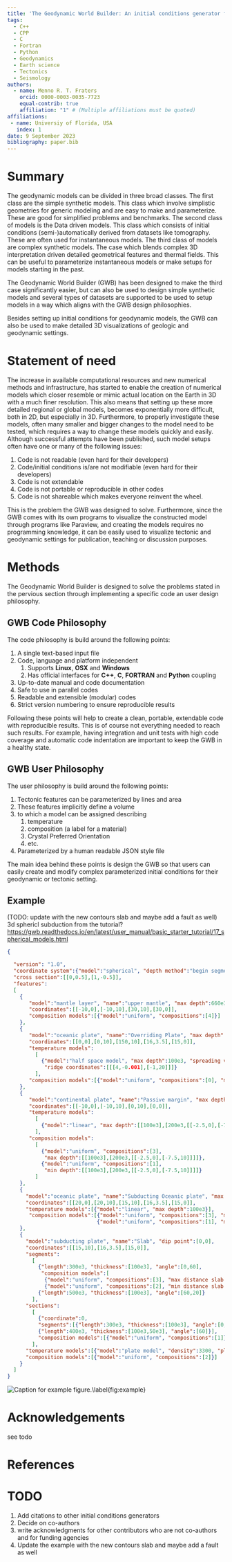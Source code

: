 ```yaml
---
title: 'The Geodynamic World Builder: An initial conditions generator for the geosciences'
tags:
  - C++
  - CPP
  - C
  - Fortran
  - Python
  - Geodynamics
  - Earth science
  - Tectonics
  - Seismology
authors:
  - name: Menno R. T. Fraters
    orcid: 0000-0003-0035-7723
    equal-contrib: true
    affiliation: "1" # (Multiple affiliations must be quoted)
affiliations:
 - name: Universiy of Florida, USA
   index: 1
date: 9 September 2023
bibliography: paper.bib
---
```


# Summary

The geodynamic models can be divided in three broad classes. The first class are the simple synthetic models. This class which involve simplistic geometries for generic modeling and are easy to make and parameterize. These are good for simplified problems and benchmarks. The second class of models is the Data driven models. This class which consists of initial conditions (semi-)automatically derived from datasets like tomography. These are often used for instantaneous models. The third class of models are complex synthetic models. The case which blends complex 3D interpretation driven detailed geometrical features and thermal fields. This can be useful to parameterize instantaneous models or make setups for models starting in the past.  

The Geodynamic World Builder (GWB) has been designed to make the third case significantly easier, but can also be used to design simple synthetic models and several types of datasets are supported to be used to setup models in a way which aligns with the GWB design philosophies.

Besides setting up initial conditions for geodynamic models, the GWB can also be used to make detailed 3D visualizations of geologic and geodynamic settings.

# Statement of need

The increase in available computational resources and new numerical methods and infrastructure, has started to enable the creation of numerical models which closer resemble or mimic actual location on the Earth in 3D with a much finer resolution. This also means that setting up these more detailed regional or global models, becomes exponentially more difficult, both in 2D, but especially in 3D. Furthermore, to properly investigate these models, often many smaller and bigger changes to the model need to be tested, which requires a way to change these models quickly and easily. Although successful attempts have been published, such model setups often have one or many of the following issues:

1. Code is not readable (even hard for their developers)
2. Code/initial conditions is/are not modifiable (even hard for their developers)
3. Code is not extendable
4. Code is not portable or reproducible in other codes
5. Code is not shareable which makes everyone reinvent the wheel.

This is the problem the GWB was designed to solve. Furthermore, since the GWB comes with its own programs to visualize the constructed model through programs like Paraview, and creating the models requires no programming knowledge, it can be easily used to visualize tectonic and geodynamic settings for publication, teaching or discussion purposes. 

# Methods

The Geodynamic World Builder is designed to solve the problems stated in the pervious section through implementing a specific code an user design philosophy.
## GWB Code Philosophy
The code philosophy is build around the following points:

1. A single text-based input file
2. Code, language and platform independent
    1. Supports **Linux**, **OSX** and **Windows**
    2. Has official interfaces for **C++**, **C**, **FORTRAN** and **Python** coupling
3. Up-to-date manual and code documentation
4. Safe to use in parallel codes
5. Readable and extensible (modular) codes
6. Strict version numbering to ensure reproducible results

Following these points will help to create a clean, portable, extendable code with reproducible results. This is of course not everything needed to reach such results. For example, having integration and unit tests with high code coverage and automatic code indentation are important to keep the GWB in a healthy state.

## GWB User Philosophy

The user philosophy is build around the following points:
1. Tectonic features can be parameterized by lines and area
2. These features implicitly define a volume
3. to which a model can be assigned describing
    1. temperature
    2. composition (a label for a material)
    3. Crystal Preferred Orientation
    4. etc.
4. Parameterized by a human readable JSON style file
    
The main idea behind these points is design the GWB so that users can easily create and modify complex parameterized initial conditions for their geodynamic or tectonic setting. 

## Example 
(TODO: update with the new contours slab and maybe add a fault as well)
3d sphericl subduction from the tutorial? https://gwb.readthedocs.io/en/latest/user_manual/basic_starter_tutorial/17_spherical_models.html

```json
{

  "version": "1.0",
  "coordinate system":{"model":"spherical", "depth method":"begin segment"},
  "cross section":[[0,0.5],[1,-0.5]],
  "features":
  [
    {
       "model":"mantle layer", "name":"upper mantle", "max depth":660e3,
       "coordinates":[[-10,0],[-10,10],[30,10],[30,0]],
       "composition models":[{"model":"uniform", "compositions":[4]}]
    },
    {
       "model":"oceanic plate", "name":"Overriding Plate", "max depth":100e3, 
       "coordinates":[[0,0],[0,10],[150,10],[16,3.5],[15,0]],
       "temperature models":
         [
           {"model":"half space model", "max depth":100e3, "spreading velocity":0.04, 
            "ridge coordinates":[[[4,-0.001],[-1,20]]]}
         ],
       "composition models":[{"model":"uniform", "compositions":[0], "max depth":50e3}]
    },
    {
       "model":"continental plate", "name":"Passive margin", "max depth":[[200e3]], 
       "coordinates":[[-10,0],[-10,10],[0,10],[0,0]],
       "temperature models":
         [
           {"model":"linear", "max depth":[[100e3],[200e3,[[-2.5,0],[-7.5,10]]]]}
         ],
       "composition models":
         [
           {"model":"uniform", "compositions":[3], 
            "max depth":[[100e3],[200e3,[[-2.5,0],[-7.5,10]]]]},
           {"model":"uniform", "compositions":[1], 
            "min depth":[[100e3],[200e3,[[-2.5,0],[-7.5,10]]]]}
         ]
    },
    {
      "model":"oceanic plate", "name":"Subducting Oceanic plate", "max depth":100e3, 
      "coordinates":[[20,0],[20,10],[15,10],[16,3.5],[15,0]],
      "temperature models":[{"model":"linear", "max depth":100e3}],
       "composition models":[{"model":"uniform", "compositions":[3], "max depth":50e3},
                             {"model":"uniform", "compositions":[1], "min depth":50e3}]
    },
    { 
      "model":"subducting plate", "name":"Slab", "dip point":[0,0],
      "coordinates":[[15,10],[16,3.5],[15,0]],
      "segments":
        [
          {"length":300e3, "thickness":[100e3], "angle":[0,60],
           "composition models":[
            {"model":"uniform", "compositions":[3], "max distance slab top":50e3},
            {"model":"uniform", "compositions":[2], "min distance slab top":50e3}]},
          {"length":500e3, "thickness":[100e3], "angle":[60,20]}
        ],
      "sections":
        [
          {"coordinate":0,
          "segments":[{"length":300e3, "thickness":[100e3], "angle":[0,60]},
          {"length":400e3, "thickness":[100e3,50e3], "angle":[60]}],
          "composition models":[{"model":"uniform", "compositions":[1]}]}
        ],
      "temperature models":[{"model":"plate model", "density":3300, "plate velocity":0.02}],
      "composition models":[{"model":"uniform", "compositions":[2]}]
    }
  ]
}
```
![Caption for example figure.\label{fig:example}](../../sphinx/_static/images/user_manual/basic_starter_tutorial/BST_17.png)
# Acknowledgements
see todo

# References


# TODO
1. Add citations to other initial conditions generators
2. Decide on co-authors
3. write acknowledgments for other contributors who are not co-authors and for funding agencies
4. Update the example with the new contours slab and maybe add a fault as well

